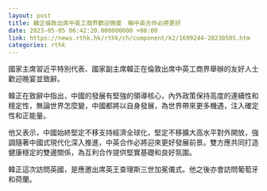 ```yaml
---
layout: post
title: 韓正倫敦出席中英工商界歡迎晚宴　稱中英合作必將更好
date: 2023-05-05 06:42:20.000000000 +08:00
link: https://news.rthk.hk/rthk/ch/component/k2/1699244-20230505.htm
categories: rthk
---
```


國家主席習近平特別代表、國家副主席韓正在倫敦出席中英工商界舉辦的友好人士歡迎晚宴並致辭。

韓正在致辭中指出，中國的發展有堅強的領導核心，內外政策保持高度的連續性和穩定性，無論世界怎麼變，中國都將以自身發展，為世界帶來更多機遇，注入確定性和正能量。

他又表示，中國始終堅定不移支持經濟全球化，堅定不移擴大高水平對外開放，強調隨著中國式現代化深入推進，中英合作必將迎來更好發展前景。雙方應共同打造健康穩定的雙邊關係，為互利合作提供堅實基礎和良好氛圍。

韓正這次訪問英國，是應邀出席英王查理斯三世加冕儀式。他之後亦會訪問葡萄牙和荷蘭。
